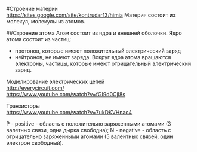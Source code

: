 #Строение материи  
https://sites.google.com/site/kontrudar13/himia
Материя состоит из молекул, молекулы из атомов.

##Строение атома
Атом состоит из ядра и внешней оболочки.
Ядро атома состоит из частиц:
- протонов, которые имеют положительный электрический заряд
- нейтронов, не имеют заряда.
Вокруг ядра атома вращаются электроны, частицы, которые имеют отрицательный электрический  заряд.


Моделирование электрических цепей  
http://everycircuit.com/  
https://www.youtube.com/watch?v=fGI9d0CjI8s  

Транзисторы  
https://www.youtube.com/watch?v=7ukDKVHnac4  

P - positive - область с положительно заряженными атомами (3 валетных связи, одна дырка свободна);
N - negative - область с отрицательно заряженными атомами (5 валентных связей, один электрон свободный).

